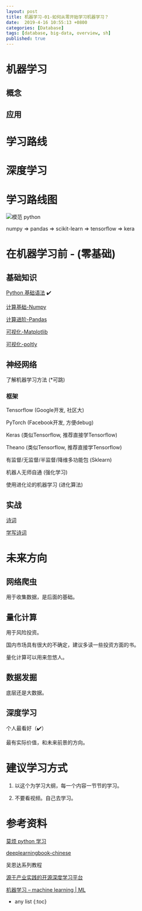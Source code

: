 ```yaml
---
layout: post
title: 机器学习-01-如何从零开始学习机器学习？
date:  2019-4-16 10:55:13 +0800
categories: [Database]
tags: [database, big-data, overview, sh]
published: true
---
```



# 机器学习






## 概念




## 应用


# 学习路线









# 深度学习


# 学习路线图

![模范 python](https://morvanzhou.github.io/static/img/description/learning_step_flowchart.png)

numpy => pandas => scikit-learn => tensorflow => kera

# 在机器学习前 - (零基础)

## 基础知识

[Python 基础语法](https://houbb.github.io/2018/02/14/python-01-index-01) ✔️

[计算基础-Numpy]()

[计算进阶-Pandas]()

[可视化-Matplotlib]() 

[可视化-poltly]()

## 神经网络

了解机器学习方法 (*可跳)

### 框架

Tensorflow (Google开发, 社区大)

PyTorch (Facebook开发, 方便debug)

Keras (类似Tensorflow, 推荐直接学Tensorflow)

Theano (类似Tensorflow, 推荐直接学Tensorflow)

有监督/无监督/半监督/降维多功能包 (Sklearn)

机器人无师自通 (强化学习)

使用进化论的机器学习 (进化算法)

## 实战

[诗词](https://github.com/chinese-poetry/chinese-poetry)

[学写诗词](https://github.com/chenyuntc/pytorch-book/tree/master/chapter9-%E7%A5%9E%E7%BB%8F%E7%BD%91%E7%BB%9C%E5%86%99%E8%AF%97(CharRNN))

# 未来方向

## 网络爬虫

用于收集数据，是后面的基础。

## 量化计算

用于风险投资。

国内市场具有很大的不确定，建议多读一些投资方面的书。

量化计算可以用来忽悠人。

## 数据发掘

底层还是大数据。

## 深度学习

个人最看好（✔️）

最有实际价值，和未来前景的方向。

# 建议学习方式

1. 以这个为学习大纲，每一个内容一节节的学习。

2. 不要看视频。自己去学习。

# 参考资料

[莫烦 python 学习](https://morvanzhou.github.io/learning-steps/)

[deeplearningbook-chinese](https://exacity.github.io/deeplearningbook-chinese/)

吴恩达系列教程

[源于产业实践的开源深度学习平台](https://www.paddlepaddle.org.cn/)

[机器学习 – machine learning | ML](https://easyai.tech/ai-definition/machine-learning/)

* any list
{:toc}
